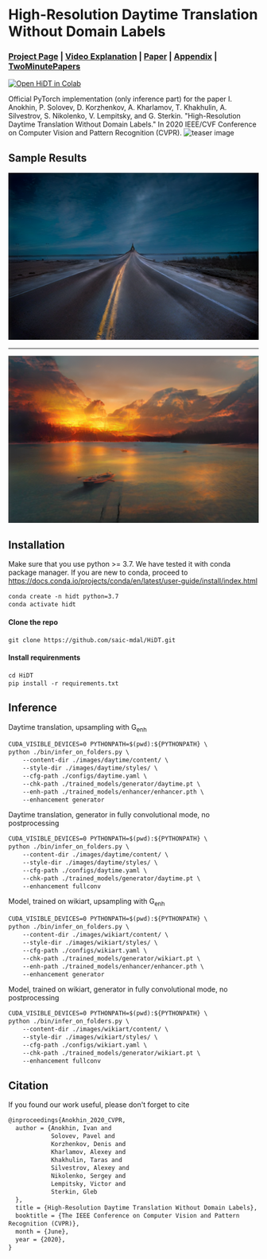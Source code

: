 # High-Resolution Daytime Translation Without Domain Labels

### [Project Page](https://saic-mdal.github.io/HiDT/) | [Video Explanation](https://youtu.be/DALQYKt-GJc) | [Paper](https://arxiv.org/abs/2003.08791) | [Appendix](https://saic-mdal.github.io/HiDT/paper/High-Resolution_Daytime_Translation_Without_Domain_Labels.pdf) | [TwoMinutePapers](https://www.youtube.com/watch?v=EWKAgwgqXB4)

[![Open HiDT in Colab](https://colab.research.google.com/assets/colab-badge.svg)](https://colab.research.google.com/github/taesiri/hidt/blob/master/notebooks/HighResolutionDaytimeTranslation.ipynb)

Official PyTorch implementation (only inference part) for the paper I. Anokhin, P. Solovev, D. Korzhenkov, A. Kharlamov, T. Khakhulin, A. Silvestrov, S. Nikolenko, V. Lempitsky, and G. Sterkin. "High-Resolution Daytime Translation Without Domain Labels." In 2020 IEEE/CVF Conference on Computer Vision and Pattern Recognition (CVPR).
![teaser image](./docs/img/1_intro_grid.jpg)

## Sample Results

![teaser image](./images/unsplash/Results/nightmore/1.png)

---

![teaser image](./images/unsplash/Results/sunset_hard_harder/2.png)


## Installation
Make sure that you use python >= 3.7. We have tested it with conda package manager. If you are new to conda, proceed to https://docs.conda.io/projects/conda/en/latest/user-guide/install/index.html

```
conda create -n hidt python=3.7
conda activate hidt
```
#### Clone the repo
```
git clone https://github.com/saic-mdal/HiDT.git
```
#### Install requirenments
```
cd HiDT
pip install -r requirements.txt
```

## Inference
Daytime translation, upsampling with G<sub>enh</sub>
```
CUDA_VISIBLE_DEVICES=0 PYTHONPATH=$(pwd):${PYTHONPATH} \
python ./bin/infer_on_folders.py \
    --content-dir ./images/daytime/content/ \
    --style-dir ./images/daytime/styles/ \
    --cfg-path ./configs/daytime.yaml \
    --chk-path ./trained_models/generator/daytime.pt \
    --enh-path ./trained_models/enhancer/enhancer.pth \
    --enhancement generator
```
Daytime translation, generator in fully convolutional mode, no postprocessing
```
CUDA_VISIBLE_DEVICES=0 PYTHONPATH=$(pwd):${PYTHONPATH} \
python ./bin/infer_on_folders.py \
    --content-dir ./images/daytime/content/ \
    --style-dir ./images/daytime/styles/ \
    --cfg-path ./configs/daytime.yaml \
    --chk-path ./trained_models/generator/daytime.pt \
    --enhancement fullconv
```
Model, trained on wikiart, upsampling with G<sub>enh</sub>
```
CUDA_VISIBLE_DEVICES=0 PYTHONPATH=$(pwd):${PYTHONPATH} \
python ./bin/infer_on_folders.py \
    --content-dir ./images/wikiart/content/ \
    --style-dir ./images/wikiart/styles/ \
    --cfg-path ./configs/wikiart.yaml \
    --chk-path ./trained_models/generator/wikiart.pt \
    --enh-path ./trained_models/enhancer/enhancer.pth \
    --enhancement generator
```
Model, trained on wikiart, generator in fully convolutional mode, no postprocessing
```
CUDA_VISIBLE_DEVICES=0 PYTHONPATH=$(pwd):${PYTHONPATH} \
python ./bin/infer_on_folders.py \
    --content-dir ./images/wikiart/content/ \
    --style-dir ./images/wikiart/styles/ \
    --cfg-path ./configs/wikiart.yaml \
    --chk-path ./trained_models/generator/wikiart.pt \
    --enhancement fullconv
```

## Citation
If you found our work useful, please don't forget to cite
```
@inproceedings{Anokhin_2020_CVPR,
  author = {Anokhin, Ivan and
            Solovev, Pavel and
            Korzhenkov, Denis and
            Kharlamov, Alexey and
            Khakhulin, Taras and
            Silvestrov, Alexey and
            Nikolenko, Sergey and
            Lempitsky, Victor and
            Sterkin, Gleb
  },
  title = {High-Resolution Daytime Translation Without Domain Labels},
  booktitle = {The IEEE Conference on Computer Vision and Pattern Recognition (CVPR)},
  month = {June},
  year = {2020},
}
```
